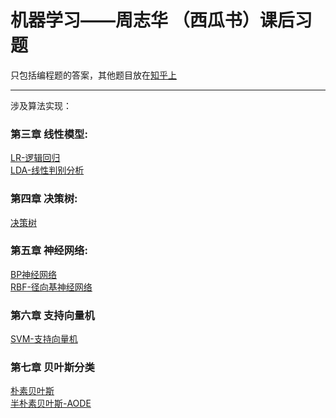 # 机器学习——周志华 （西瓜书）课后习题
只包括编程题的答案，其他题目放在[知乎上](https://zhuanlan.zhihu.com/c_1013850291887845376)

---
涉及算法实现：

### 第三章 线性模型:   

[LR-逻辑回归](https://github.com/han1057578619/MachineLearning_Zhouzhihua_ProblemSets/tree/master/ch3--%E7%BA%BF%E6%80%A7%E6%A8%A1%E5%9E%8B/3.3)   
[LDA-线性判别分析](https://github.com/han1057578619/MachineLearning_Zhouzhihua_ProblemSets/tree/master/ch3--线性模型/3.5)

### 第四章 决策树:   

[决策树](https://github.com/han1057578619/MachineLearning_Zhouzhihua_ProblemSets/tree/master/ch4--%E5%86%B3%E7%AD%96%E6%A0%91/4.3-4.4)

### 第五章 神经网络:

[BP神经网络](https://github.com/han1057578619/MachineLearning_Zhouzhihua_ProblemSets/tree/master/ch5--%E7%A5%9E%E7%BB%8F%E7%BD%91%E7%BB%9C/5.5-5.6)   
[RBF-径向基神经网络](https://github.com/han1057578619/MachineLearning_Zhouzhihua_ProblemSets/tree/master/ch5--%E7%A5%9E%E7%BB%8F%E7%BD%91%E7%BB%9C/5.7)

### 第六章 支持向量机

[SVM-支持向量机](https://github.com/han1057578619/MachineLearning_Zhouzhihua_ProblemSets/tree/master/ch6--%E6%94%AF%E6%8C%81%E5%90%91%E9%87%8F%E6%9C%BA/mySVM)

### 第七章 贝叶斯分类

[朴素贝叶斯](https://github.com/han1057578619/MachineLearning_Zhouzhihua_ProblemSets/tree/master/ch7--%E8%B4%9D%E5%8F%B6%E6%96%AF%E5%88%86%E7%B1%BB/7.3)   
[半朴素贝叶斯-AODE](https://github.com/han1057578619/MachineLearning_Zhouzhihua_ProblemSets/tree/master/ch7--%E8%B4%9D%E5%8F%B6%E6%96%AF%E5%88%86%E7%B1%BB/7.6)

